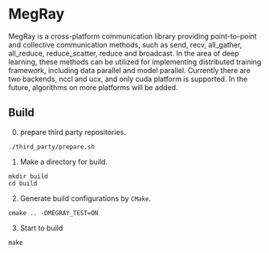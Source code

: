 # MegRay

MegRay is a cross-platform communication library providing point-to-point and collective communication methods, such as send, recv, all\_gather, all\_reduce, reduce\_scatter, reduce and broadcast. In the area of deep learning, these methods can be utilized for implementing distributed training framework, including data parallel and model parallel. Currently there are two backends, nccl and ucx, and only cuda platform is supported. In the future, algorithms on more platforms will be added.

## Build

0. prepare third party repositories.

```
./third_party/prepare.sh
```

1. Make a directory for build.

```
mkdir build
cd build
```

2. Generate build configurations by `CMake`.

```
cmake .. -DMEGRAY_TEST=ON
```

3. Start to build
```
make
```
